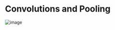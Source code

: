 # Convolutions and Pooling
![image](https://github.com/vassa33/alu-machine_learning/assets/61325877/4dd81ed2-cbf9-4dbc-ac84-96d903595fe4)
